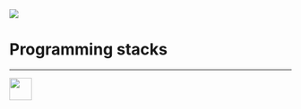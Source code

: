 <img src="https://media.alors-la.center/s/0zy8jsie.png">

# Programming stacks
---

<img src="https://cdn.worldvectorlogo.com/logos/python-5.svg" width="40" height="40">
